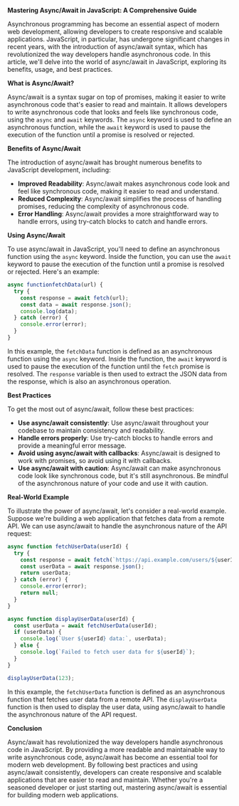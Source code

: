 **Mastering Async/Await in JavaScript: A Comprehensive Guide**

Asynchronous programming has become an essential aspect of modern web development, allowing developers to create responsive and scalable applications. JavaScript, in particular, has undergone significant changes in recent years, with the introduction of async/await syntax, which has revolutionized the way developers handle asynchronous code. In this article, we'll delve into the world of async/await in JavaScript, exploring its benefits, usage, and best practices.

**What is Async/Await?**

Async/await is a syntax sugar on top of promises, making it easier to write asynchronous code that's easier to read and maintain. It allows developers to write asynchronous code that looks and feels like synchronous code, using the `async` and `await` keywords. The `async` keyword is used to define an asynchronous function, while the `await` keyword is used to pause the execution of the function until a promise is resolved or rejected.

**Benefits of Async/Await**

The introduction of async/await has brought numerous benefits to JavaScript development, including:

* **Improved Readability**: Async/await makes asynchronous code look and feel like synchronous code, making it easier to read and understand.
* **Reduced Complexity**: Async/await simplifies the process of handling promises, reducing the complexity of asynchronous code.
* **Error Handling**: Async/await provides a more straightforward way to handle errors, using try-catch blocks to catch and handle errors.

**Using Async/Await**

To use async/await in JavaScript, you'll need to define an asynchronous function using the `async` keyword. Inside the function, you can use the `await` keyword to pause the execution of the function until a promise is resolved or rejected. Here's an example:
```javascript
async functionfetchData(url) {
  try {
    const response = await fetch(url);
    const data = await response.json();
    console.log(data);
  } catch (error) {
    console.error(error);
  }
}
```
In this example, the `fetchData` function is defined as an asynchronous function using the `async` keyword. Inside the function, the `await` keyword is used to pause the execution of the function until the `fetch` promise is resolved. The `response` variable is then used to extract the JSON data from the response, which is also an asynchronous operation.

**Best Practices**

To get the most out of async/await, follow these best practices:

* **Use async/await consistently**: Use async/await throughout your codebase to maintain consistency and readability.
* **Handle errors properly**: Use try-catch blocks to handle errors and provide a meaningful error message.
* **Avoid using async/await with callbacks**: Async/await is designed to work with promises, so avoid using it with callbacks.
* **Use async/await with caution**: Async/await can make asynchronous code look like synchronous code, but it's still asynchronous. Be mindful of the asynchronous nature of your code and use it with caution.

**Real-World Example**

To illustrate the power of async/await, let's consider a real-world example. Suppose we're building a web application that fetches data from a remote API. We can use async/await to handle the asynchronous nature of the API request:
```javascript
async function fetchUserData(userId) {
  try {
    const response = await fetch(`https://api.example.com/users/${userId}`);
    const userData = await response.json();
    return userData;
  } catch (error) {
    console.error(error);
    return null;
  }
}

async function displayUserData(userId) {
  const userData = await fetchUserData(userId);
  if (userData) {
    console.log(`User ${userId} data:`, userData);
  } else {
    console.log(`Failed to fetch user data for ${userId}`);
  }
}

displayUserData(123);
```
In this example, the `fetchUserData` function is defined as an asynchronous function that fetches user data from a remote API. The `displayUserData` function is then used to display the user data, using async/await to handle the asynchronous nature of the API request.

**Conclusion**

Async/await has revolutionized the way developers handle asynchronous code in JavaScript. By providing a more readable and maintainable way to write asynchronous code, async/await has become an essential tool for modern web development. By following best practices and using async/await consistently, developers can create responsive and scalable applications that are easier to read and maintain. Whether you're a seasoned developer or just starting out, mastering async/await is essential for building modern web applications.